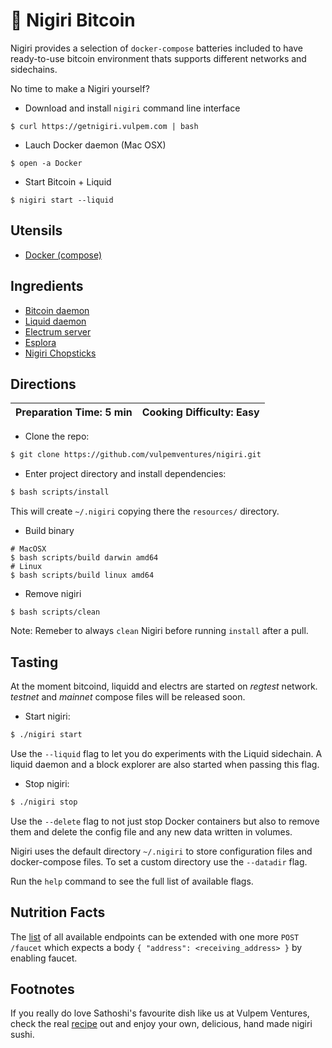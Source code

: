# 🍣 Nigiri Bitcoin

Nigiri provides a selection of `docker-compose` batteries included to have ready-to-use bitcoin environment thats supports different networks and sidechains.

No time to make a Nigiri yourself?


* Download and install `nigiri` command line interface

```
$ curl https://getnigiri.vulpem.com | bash
```

* Lauch Docker daemon (Mac OSX)

```
$ open -a Docker
``` 

* Start Bitcoin + Liquid

```
$ nigiri start --liquid
```

## Utensils

* [Docker (compose)](https://docs.docker.com/compose/)

## Ingredients

* [Bitcoin daemon](https://bitcoin.org/en/bitcoin-core/)
* [Liquid daemon](https://blockstream.com/liquid/)
* [Electrum server](https://github.com/Blockstream/electrs)
* [Esplora](https://github.com/Blockstream/esplora)
* [Nigiri Chopsticks](https://github.com/vulpemventures/nigiri-chopsticks)

## Directions

| Preparation Time: 5 min  | Cooking Difficulty: Easy |
| --- | --- |

* Clone the repo:

```bash
$ git clone https://github.com/vulpemventures/nigiri.git
```

* Enter project directory and install dependencies:

```bash
$ bash scripts/install
```

This will create `~/.nigiri` copying there the `resources/` directory.

* Build binary 
```
# MacOSX
$ bash scripts/build darwin amd64
# Linux 
$ bash scripts/build linux amd64
```

* Remove nigiri
```
$ bash scripts/clean
```

Note: Remeber to always `clean` Nigiri before running `install` after a pull.

## Tasting

At the moment bitcoind, liquidd and electrs are started on *regtest* network. *testnet* and *mainnet* compose files will be released soon.


*  Start nigiri:

```bash
$ ./nigiri start
```

Use the `--liquid` flag to let you do experiments with the Liquid sidechain. A liquid daemon and a block explorer are also started when passing this flag.

* Stop nigiri:

```bash
$ ./nigiri stop
```

Use the `--delete` flag to not just stop Docker containers but also to remove them and delete the config file and any new data written in volumes.


Nigiri uses the default directory `~/.nigiri` to store configuration files and docker-compose files.
To set a custom directory use the `--datadir` flag.

Run the `help` command to see the full list of available flags.

## Nutrition Facts

The [list](https://github.com/blockstream/esplora/blob/master/API.md) of all available endpoints can be extended with one more `POST /faucet` which expects a body `{ "address": <receiving_address> }` by enabling faucet.

## Footnotes

If you really do love Sathoshi's favourite dish like us at Vulpem Ventures, check the real [recipe](https://www.allrecipes.com/recipe/228952/nigiri-sushi/) out and enjoy your own, delicious, hand made nigiri sushi.
